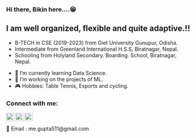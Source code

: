 ### Hi there, Bikin here....😁

## I am well organized, flexible and quite adaptive.!!

* B-TECH in CSE (2019-2023) from Giet University Gunupur, Odisha.
* Intermediate from Greenland International H.S.S, Biratnagar, Nepal.
* Schooling from Holyland Secondary. Boarding. School, Biratnagar, Nepal.


- 🎯 I’m currently learning Data Science.
- 🤖 I’m working on the projects of ML.
- 🎮 Hobbies: Table Tennis, Esports and cycling.



### Connect with me:


[<img align="left" alt="codeSTACKr | Twitter" width="22px" src="https://cdn.jsdelivr.net/npm/simple-icons@v3/icons/twitter.svg" />][twitter]
[<img align="left" alt="codeSTACKr | LinkedIn" width="22px" src="https://cdn.jsdelivr.net/npm/simple-icons@v3/icons/linkedin.svg" />][linkedin]
[<img align="left" alt="codeSTACKr | Instagram" width="22px" src="https://cdn.jsdelivr.net/npm/simple-icons@v3/icons/instagram.svg" />][instagram]




[twitter]: https://twitter.com/Abhijit89577918
[instagram]: https://www.instagram.com/_abhijit_gupta_/
[linkedin]: https://www.linkedin.com/in/abhijit-gupta-764a96209/

<br />
<br />
📧 Email : me.gupta511@gmail.com
<!--

